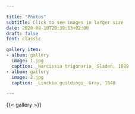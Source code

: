 ```yaml
---

title: "Photos"
subtitle: Click to see images in larger size 
date: 2020-08-10T20:39:13+02:00
draft: false
font: classic

gallery_item:
- album: gallery
  image: 1.jpg
  caption: _Narcissia trigonaria_ Sladen, 1889
- album: gallery
  image: 2.jpg
  caption: _Linckia guildingi_ Gray, 1840

---
```


{{< gallery >}} 

